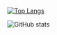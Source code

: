 

[![Top Langs](https://github-readme-stats.vercel.app/api/top-langs/?username=iaguinho1727)](https://github.com/anuraghazra/github-readme-stats)

![GitHub stats](https://github-readme-stats.vercel.app/api?username=iaguinho1727&show_icons=true)  
